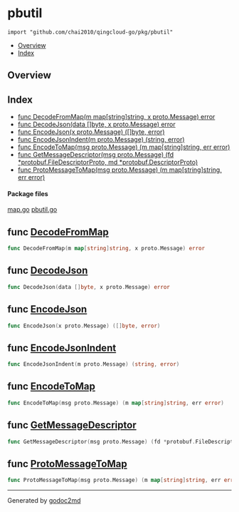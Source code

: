 

# pbutil
`import "github.com/chai2010/qingcloud-go/pkg/pbutil"`

* [Overview](#pkg-overview)
* [Index](#pkg-index)

## <a name="pkg-overview">Overview</a>



## <a name="pkg-index">Index</a>
* [func DecodeFromMap(m map[string]string, x proto.Message) error](#DecodeFromMap)
* [func DecodeJson(data []byte, x proto.Message) error](#DecodeJson)
* [func EncodeJson(x proto.Message) ([]byte, error)](#EncodeJson)
* [func EncodeJsonIndent(m proto.Message) (string, error)](#EncodeJsonIndent)
* [func EncodeToMap(msg proto.Message) (m map[string]string, err error)](#EncodeToMap)
* [func GetMessageDescriptor(msg proto.Message) (fd *protobuf.FileDescriptorProto, md *protobuf.DescriptorProto)](#GetMessageDescriptor)
* [func ProtoMessageToMap(msg proto.Message) (m map[string]string, err error)](#ProtoMessageToMap)


#### <a name="pkg-files">Package files</a>
[map.go](/src/github.com/chai2010/qingcloud-go/pkg/pbutil/map.go) [pbutil.go](/src/github.com/chai2010/qingcloud-go/pkg/pbutil/pbutil.go) 





## <a name="DecodeFromMap">func</a> [DecodeFromMap](/src/target/map.go?s=338:400#L15)
``` go
func DecodeFromMap(m map[string]string, x proto.Message) error
```


## <a name="DecodeJson">func</a> [DecodeJson](/src/target/pbutil.go?s=957:1008#L47)
``` go
func DecodeJson(data []byte, x proto.Message) error
```


## <a name="EncodeJson">func</a> [EncodeJson](/src/target/pbutil.go?s=420:468#L19)
``` go
func EncodeJson(x proto.Message) ([]byte, error)
```


## <a name="EncodeJsonIndent">func</a> [EncodeJsonIndent](/src/target/pbutil.go?s=673:727#L33)
``` go
func EncodeJsonIndent(m proto.Message) (string, error)
```


## <a name="EncodeToMap">func</a> [EncodeToMap](/src/target/map.go?s=233:301#L11)
``` go
func EncodeToMap(msg proto.Message) (m map[string]string, err error)
```


## <a name="GetMessageDescriptor">func</a> [GetMessageDescriptor](/src/target/pbutil.go?s=2420:2529#L115)
``` go
func GetMessageDescriptor(msg proto.Message) (fd *protobuf.FileDescriptorProto, md *protobuf.DescriptorProto)
```


## <a name="ProtoMessageToMap">func</a> [ProtoMessageToMap](/src/target/pbutil.go?s=1175:1249#L58)
``` go
func ProtoMessageToMap(msg proto.Message) (m map[string]string, err error)
```







- - -
Generated by [godoc2md](http://godoc.org/github.com/davecheney/godoc2md)
